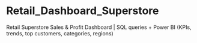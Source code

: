 # Retail_Dashboard_Superstore
Retail Superstore Sales &amp; Profit Dashboard | SQL queries + Power BI (KPIs, trends, top customers, categories, regions)
